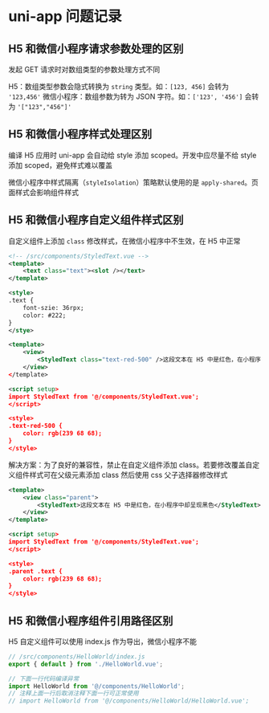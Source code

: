 # uni-app 问题记录

## H5 和微信小程序请求参数处理的区别

发起 GET 请求时对数组类型的参数处理方式不同

H5：数组类型参数会隐式转换为 `string` 类型。如：`[123, 456]` 会转为 `'123,456'`
微信小程序：数组参数为转为 JSON 字符。如：`['123', '456']` 会转为 `'["123","456"]'`

## H5 和微信小程序样式处理区别

编译 H5 应用时 uni-app 会自动给 style 添加 scoped。开发中应尽量不给 style 添加 scoped，避免样式难以覆盖

微信小程序中样式隔离（`styleIsolation`）策略默认使用的是 `apply-shared`。页面样式会影响组件样式

## H5 和微信小程序自定义组件样式区别

自定义组件上添加 `class` 修改样式，在微信小程序中不生效，在 H5 中正常

```xml
<!-- /src/components/StyledText.vue -->
<template>
	<text class="text"><slot /></text>
</template>

<style>
.text {
	font-szie: 36rpx;
	color: #222;
}
</stye>
```

```xml
<template>
	<view>
		<StyledText class="text-red-500" />这段文本在 H5 中是红色，在小程序中却呈现黑色</StyledText>
	</view>
</template>

<script setup>
import StyledText from '@/components/StyledText.vue';
</script>

<style>
.text-red-500 {
	color: rgb(239 68 68);
}
</style>
```

解决方案：为了良好的兼容性，禁止在自定义组件添加 class。若要修改覆盖自定义组件样式可在父级元素添加 class 然后使用 css 父子选择器修改样式

```xml
<template>
	<view class="parent">
		<StyledText>这段文本在 H5 中是红色，在小程序中却呈现黑色</StyledText>
	</view>
</template>

<script setup>
import StyledText from '@/components/StyledText.vue';
</script>

<style>
.parent .text {
	color: rgb(239 68 68);
}
</style>
```

## H5 和微信小程序组件引用路径区别

H5 自定义组件可以使用 index.js 作为导出，微信小程序不能

```js
// /src/components/HelloWorld/index.js
export { default } from './HelloWorld.vue';
```

```js
// 下面一行代码编译异常
import HelloWorld from '@/components/HelloWorld';
// 注释上面一行后取消注释下面一行可正常使用
// import HelloWorld from '@/components/HelloWorld/HelloWorld.vue';
```
